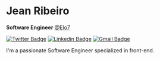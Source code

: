 # Jean Ribeiro

**Software Engineer** [@Elo7](https://github.com/elo7)

[![Twitter Badge](https://img.shields.io/badge/-@jeeanribeiro-e66300?style=flat-square&labelColor=e66300&logo=twitter&logoColor=white&link=https://twitter.com/jeeanribeiro)](https://twitter.com/jeeanribeiro) 
[![Linkedin Badge](https://img.shields.io/badge/-Jean%20Ribeiro-e66300?style=flat-square&logo=Linkedin&logoColor=white&link=https://www.linkedin.com/in/jeeanribeiro/)](https://www.linkedin.com/in/jeeanribeiro/) 
[![Gmail Badge](https://img.shields.io/badge/-iamjeanribeiro@gmail.com-e66300?style=flat-square&logo=Gmail&logoColor=white&link=mailto:iamjeanribeiro@gmail.com)](mailto:iamjeanribeiro@gmail.com)

I'm a passionate Software Engineer specialized in front-end.
